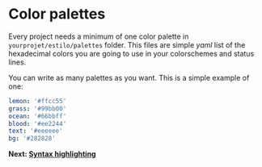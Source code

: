 Color palettes
==============

Every project needs a minimum of one color palette in `yourprojet/estilo/palettes` folder. This files are simple *yaml* list of the hexadecimal colors you are going to use in your colorschemes and status lines.

You can write as many palettes as you want. This is a simple example of one:

```yaml
lemon: '#ffcc55'
grass: '#99bb00'
ocean: '#66bbff'
blood: '#ee2244'
text: '#eeeeee'
bg: '#282828'
```

**Next: [Syntax highlighting](http://estilo.jacoborus.codes/syntax-highlighting.html)**
